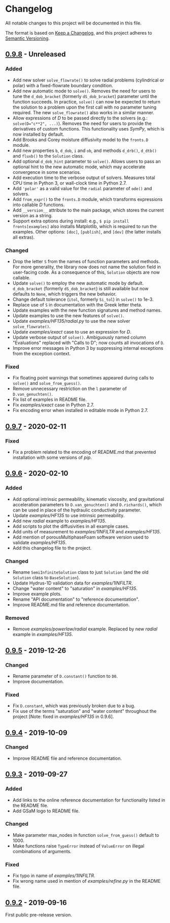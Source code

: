 # Changelog

All notable changes to this project will be documented in this file.

The format is based on [Keep a Changelog](https://keepachangelog.com/en/1.0.0/),
and this project adheres to [Semantic Versioning](https://semver.org/spec/v2.0.0.html).

## [0.9.8] - Unreleased

### Added

- Add new solver `solve_flowrate()` to solve radial problems (cylindrical or polar) with a fixed-flowrate boundary condition.
- Add new automatic mode to `solve()`. Removes the need for users to tune the `d_dob_bracket` (formerly `dS_dob_bracket`) parameter until the function succeeds. In practice, `solve()` can now be expected to return the solution to a problem upon the first call with no parameter tuning required.  The new `solve_flowrate()` also works in a similar manner.
- Allow expressions of _D_ to be passed directly to the solvers (e.g.: ``solve(D="c**2", ...)``). Removes the need for users to provide the derivatives of custom functions. This functionality uses _SymPy_, which is now installed by default.
- Add Brooks and Corey moisture diffusivity model to the `fronts.D` module.
- Add new properties `b`, `d_dob`, `i` and `ob`, and methods `d_drb()`, `d_dtb()` and `fluxb()` to the `Solution` class.
- Add optional `d_dob_hint` parameter to `solve()`. Allows users to pass an optional hint to the new automatic mode, which may accelerate convergence in some scenarios.
- Add execution time to the verbose output of solvers. Measures total CPU time in Python 3, or wall-clock time in Python 2.7.
- Add ``'polar'`` as a valid value for the `radial` parameter of `ode()` and solvers.
- Add `from_expr()` to the `fronts.D` module, which transforms expressions into callable _D_ functions.
- Add `__version__` attribute to the main package, which stores the current version as a string.
- Support extra options during install: e.g., ```$ pip install fronts[examples]``` also installs Matplotlib, which is required to run the examples. Other options: ``[doc]``, ``[publish]``, and ``[dev]`` (the latter installs all extras).

### Changed

- Drop the letter `S` from the names of function parameters and methods. For more generality, the library now does not name the solution field in user-facing code. As a consequence of this, `Solution` objects are now callable.
- Update `solve()` to employ the new automatic mode by default. `d_dob_bracket` (formerly `dS_dob_bracket`) is still available but now defaults to `None`, which triggers the new behavior.
- Change default tolerance (`itol`, formerly `Si_tol`) in `solve()` to 1e-3.
- Replace use of `S` in documentation with the Greek letter theta.
- Update examples with the new function signatures and method names.
- Update examples to use the new features of `solve()`.
- Update _examples/HF135/radial.py_ to use the new solver `solve_flowrate()`.
- Update _examples/exact_ case to use an expression for _D_.
- Update verbose output of `solve()`. Ambiguously named column "Evaluations" replaced with "Calls to D"; now counts all invocations of `D`.
- Improve error messages in Python 3 by suppressing internal exceptions from the exception context.

### Fixed

- Fix floating point warnings that sometimes appeared during calls to `solve()` and `solve_from_guess()`.
- Remove unnecessary restriction on the `l` parameter of `D.van_genuchten()`.
- Fix list of examples in README file.
- Fix _examples/exact_ case in Python 2.7.
- Fix encoding error when installed in editable mode in Python 2.7.

## [0.9.7] - 2020-02-11

### Fixed

- Fix a problem related to the encoding of README.md that prevented installation with some versions of _pip_.

## [0.9.6] - 2020-02-10

### Added

- Add optional intrinsic permeability, kinematic viscosity, and gravitational acceleration parameters to `D.van_genuchten()` and `D.richards()`, which can be used in place of the hydraulic conductivity parameter.
- Update _examples/HF135_ to use intrinsic permeability.
- Add new _radial_ example to _examples/HF135_.
- Add scripts to plot the diffusivities in all example cases.
- Add units of measurement to _examples/1INFILTR_ and _examples/HF135_.
- Add mention of porousMultiphaseFoam software version used to validate _examples/HF135_. 
- Add this changelog file to the project.

### Changed

- Rename `SemiInfiniteSolution` class to just `Solution` (and the old `Solution` class to `BaseSolution`).
- Update Hydrus-1D validation data for _examples/1INFILTR_.
- Change "water content" to "saturation" in _examples/HF135_.
- Improve example plots.
- Rename "API documentation" to "reference documentation".
- Improve README.md file and reference documentation.

### Removed

- Remove _examples/powerlaw/radial_ example. Replaced by new _radial_ example in _examples/HF135_.

## [0.9.5] - 2019-12-26

### Changed

- Rename parameter of `D.constant()` function to `D0`.
- Improve documentation.

### Fixed

- Fix `D.constant`, which was previously broken due to a bug.
- Fix use of the terms "saturation" and "water content" throughout the project [Note: fixed in _examples/HF135_ in 0.9.6].

## [0.9.4] - 2019-10-09

### Changed

- Improve README file and reference documentation.

## [0.9.3] - 2019-09-27

### Added

- Add links to the online reference documentation for functionality listed in the README file.
- Add GSaM logo to README file.

### Changed

- Make parameter max_nodes in function `solve_from_guess()` default to 1000.
- Make functions raise `TypeError` instead of `ValueError` on illegal combinations of arguments.

### Fixed

- Fix typo in name of _examples/1INFILTR_.
- Fix wrong name used in mention of _examples/refine.py_ in the README file.

## [0.9.2] - 2019-09-16

First public pre-release version.

[0.9.8]: https://github.com/gerlero/fronts/compare/v0.9.7...HEAD
[0.9.7]: https://github.com/gerlero/fronts/compare/v0.9.6...v0.9.7
[0.9.6]: https://github.com/gerlero/fronts/compare/v0.9.5...v0.9.6
[0.9.5]: https://github.com/gerlero/fronts/compare/v0.9.4...v0.9.5
[0.9.4]: https://github.com/gerlero/fronts/compare/v0.9.3...v0.9.4
[0.9.3]: https://github.com/gerlero/fronts/compare/v0.9.2...v0.9.3
[0.9.2]: https://github.com/gerlero/fronts/releases/tag/v0.9.2
